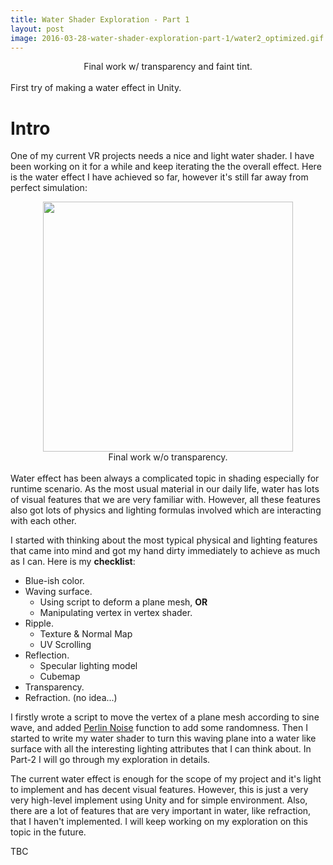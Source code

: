 ```yaml
---
title: Water Shader Exploration - Part 1
layout: post
image: 2016-03-28-water-shader-exploration-part-1/water2_optimized.gif
---
```


<!-- ![]({{ site.url }}/images/2016-03-28-water-shader-exploration-part-1/water2.gif) -->

<!-- <img src="{{ site.url }}/images/2016-03-28-water-shader-exploration-part-1/water2_optimized.gif" width="400" height="400" style="display:block; margin:auto;"> -->

<figcaption style="text-align: center;">Final work w/ transparency and faint tint. </figcaption>
<br />
First try of making a water effect in Unity.

# Intro

One of my current VR projects needs a nice and light water shader. I have been working on it for a while and keep iterating the the overall effect. Here is the water effect I have achieved so far, however it's still far away from perfect simulation:

<img src="{{ site.url }}/images/2016-03-28-water-shader-exploration-part-1/water0.gif" width="400" height="400" style="display:block; margin:auto;">
<figcaption style="text-align: center;">Final work w/o transparency.</figcaption>
<br />
Water effect has been always a complicated topic in shading especially for runtime scenario. As the most usual material in our daily life, water has lots of visual features that we are very familiar with. However, all these features also got lots of physics and lighting formulas involved which are interacting with each other.

I started with thinking about the most typical physical and lighting features that came into mind and got my hand dirty immediately to achieve as much as I can. Here is my **checklist**:

* Blue-ish color.
* Waving surface.
  + Using script to deform a plane mesh, **OR**
  + Manipulating vertex in vertex shader.
* Ripple.
  + Texture & Normal Map
  + UV Scrolling
* Reflection.
  + Specular lighting model
  + Cubemap
* Transparency.
* Refraction. (no idea...)

I firstly wrote a script to move the vertex of a plane mesh according to sine wave, and added [Perlin Noise](http://docs.unity3d.com/ScriptReference/Mathf.PerlinNoise.html) function to add some randomness. Then I started to write my water shader to turn this waving plane into a water like surface with all the interesting lighting attributes that I can think about. In Part-2 I will go through my exploration in details.

<!-- <img src="{{ site.url }}/images/2016-03-28-water-shader-exploration-part-1/water1.gif" width="400" height="400" style="display:block; margin:auto;">
<figcaption style="text-align: center;">Final work w/o transparency.</figcaption> -->

<!-- <img src="{{ site.url }}/images/2016-03-28-water-shader-exploration-part-1/water2.gif" width="400" height="400" style="display:block; margin:auto;">
<figcaption style="text-align: center;">Final work w/ transparency and faint tint and BUNNY!</figcaption> -->

The current water effect is enough for the scope of my project and it's light to implement and has decent visual features. However, this is just a very very high-level implement using Unity and for simple environment. Also, there are a lot of features that are very important in water, like refraction, that I haven't implemented. I will keep working on my exploration on this topic in the future.

<!-- P.S. My ultimate goal about water simulation could be **Low-Level GPU-Based Volumetric Fluid Simulation**. Hopefully I'm able to give a shot one day. Video here just for admiring and future reference. :) -->

<!--
<iframe src="https://player.vimeo.com/video/87050516?autoplay=1&loop=1&title=0&byline=0&portrait=0" width="500" height="281" frameborder="0" webkitallowfullscreen mozallowfullscreen allowfullscreen></iframe>
<p><a href="https://vimeo.com/87050516">PIC/FLIP Simulator Dam Break Test- Final Render</a> from <a href="https://vimeo.com/user3522674">Yining Karl Li</a> on <a href="https://vimeo.com">Vimeo</a>.</p>
-->

TBC
